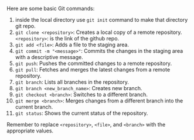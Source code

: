 Here are some basic Git commands:
1. inside the local directory use `git init` command to make that directory git repo.
2. `git clone <repository>`: Creates a local copy of a remote repository. `<repository>`: is the link of the github repo.
3. `git add <file>`: Adds a file to the staging area.
4. `git commit -m "<message>"`: Commits the changes in the staging area with a descriptive message.
5. `git push`: Pushes the committed changes to a remote repository.
6. `git pull`: Fetches and merges the latest changes from a remote repository.
7. `git branch`: Lists all branches in the repository.
8. `git branch <new_branch_name>`: Creates new branch.
9. `git checkout <branch>`: Switches to a different branch.
10. `git merge <branch>`: Merges changes from a different branch into the current branch.
11. `git status`: Shows the current status of the repository.

Remember to replace `<repository>`, `<file>`, and `<branch>` with the appropriate values.
